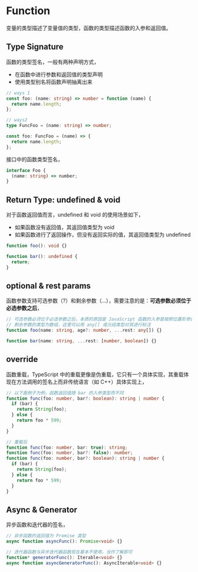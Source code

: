 # Function

变量的类型描述了变量值的类型，函数的类型描述函数的入参和返回值。

## Type Signature

函数的类型签名，一般有两种声明方式，

- 在函数中进行参数和返回值的类型声明
- 使用类型别名将函数声明抽离出来

```ts
// ways 1
const foo: (name: string) => number = function (name) {
  return name.length;
};

// ways2
type FuncFoo = (name: string) => number;

const foo: FuncFoo = (name) => {
  return name.length;
};
```

接口中的函数类型签名，

```ts
interface Foo {
  (name: string) => number;
}
```

## Return Type: undefined & void

对于函数返回值而言，undefined 和 void 的使用场景如下，

- 如果函数没有返回值，其返回值类型为 void
- 如果函数进行了返回操作，但没有返回实际的值，其返回值类型为 undefined

```ts
function foo(): void {}

function bar(): undefined {
  return;
}
```

## optional & rest params

函数参数支持可选参数（?）和剩余参数（...），需要注意的是：**可选参数必须位于必选参数之后**，

```ts
// 可选参数必须位于必选参数之后，本质的原因是 JavaScript 函数的入参是按照位置形参的方式传入的，而不是按参数名
// 剩余参数的类型为数组，这里可以用 any[] 或元组类型对其进行标注
function foo(name: string, age?: number, ...rest: any[]) {}

function bar(name: string, ...rest: [number, boolean]) {}
```

## override

函数重载，TypeScript 中的重载更像是伪重载，它只有一个具体实现，其重载体现在方法调用的签名上而非传统语言（如 C++）具体实现上，

```ts
// 以下面例子为例，函数返回值随 bar 的入参类型而不同
function func(foo: number, bar?: boolean): string | number {
  if (bar) {
    return String(foo);
  } else {
    return foo * 599;
  }
}

// 重载后
function func(foo: number, bar: true): string;
function func(foo: number, bar?: false): number;
function func(foo: number, bar?: boolean): string | number {
  if (bar) {
    return String(foo);
  } else {
    return foo * 599;
  }
}
```

## Async & Generator

异步函数和迭代器的签名，

```ts
// 异步函数的返回值为 Promise 类型
async function asyncFunc(): Promise<void> {}

// 迭代器函数与异步迭代器函数现在基本不使用，当作了解即可
function* generatorFunc(): Iterable<void> {}
async function asyncGeneratorFunc(): AsyncIterable<void> {}
```
